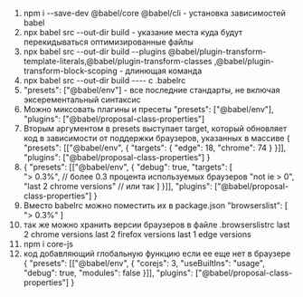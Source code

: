 1. npm i --save-dev @babel/core @babel/cli - установка зависимостей babel
2. npx babel src --out-dir build - указание места куда будут перекидываться оптимизированные файлы
3. npx babel src --out-dir build --plugins @babel/plugin-transform-template-literals,@babel/plugin-transform-classes 
,@babel/plugin-transform-block-scoping - длинющая команда
4. npx babel src --out-dir build ---- с .babelrc
5. "presets": ["@babel/env"] - все последние стандарты, не включая эксерементальный синтаксис
6. Можно миксовать плагины и пресеты
    "presets": ["@babel/env"],
    "plugins": ["@babel/proposal-class-properties"]
7. Вторым аргументом в presets выступает target, который обновляет код в зависимости от поддержки браузеров, указанных в массиве
   {
    "presets": [["@babel/env",
        {
            "targets": {
                "edge": 18,
                "chrome": 74
            }
        }]],
    "plugins": ["@babel/proposal-class-properties"]
    }
8. 
    {
    "presets": [["@babel/env",
        {
            "debug": true,
            "targets": [  
                "> 0.3%",  // более 0.3 процента используемых браузеров
                "not ie > 0",
                "last 2 chrome versions" // или так
            ]
        }]],
    "plugins": ["@babel/proposal-class-properties"]
    }
9. Вместо babelrc можно поместить их в package.json
 "browserslist": [
    "> 0.3%"
  ]
10. так же можно хранить версии браузеров в файле .browserslistrc
    last 2 chrome versions
    last 2 firefox versions
    last 1 edge versions
11. 
    npm i core-js
12. код добавляющий глобальную функцию если ее еще нет в браузере
    {
    "presets": [["@babel/env",
        {
            "corejs": 3,
            "useBuiltIns": "usage",
            "debug": true,
            "modules": false
        }]],
    "plugins": ["@babel/proposal-class-properties"]
    }